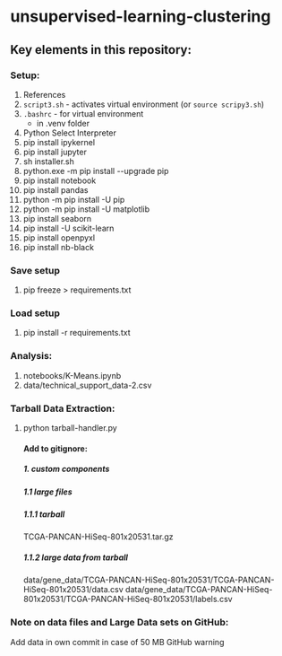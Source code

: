 # unsupervised-learning-clustering

## Key elements in this repository:

### Setup:
1. References
2. `script3.sh` - activates virtual environment (or `source scripy3.sh`)
3. `.bashrc` - for virtual environment
    - in .venv folder
4. Python Select Interpreter
5. pip install ipykernel
6. pip install jupyter
7. sh installer.sh
8. python.exe -m pip install --upgrade pip
9. pip install notebook
10. pip install pandas 
11. python -m pip install -U pip
12. python -m pip install -U matplotlib
13. pip install seaborn
14. pip install -U scikit-learn
15. pip install openpyxl
16. pip install nb-black
### Save setup
1. pip freeze > requirements.txt

### Load setup
1. pip install -r requirements.txt

### Analysis:

1. notebooks/K-Means.ipynb
2. data/technical_support_data-2.csv

### Tarball Data Extraction:
1. python tarball-handler.py

    #### Add to gitignore:
    ##### 1. custom components
    ##### 1.1 large files
    ##### 1.1.1 tarball
    TCGA-PANCAN-HiSeq-801x20531.tar.gz

    ##### 1.1.2 large data from tarball
    data/gene_data/TCGA-PANCAN-HiSeq-801x20531/TCGA-PANCAN-HiSeq-801x20531/data.csv
    data/gene_data/TCGA-PANCAN-HiSeq-801x20531/TCGA-PANCAN-HiSeq-801x20531/labels.csv

### Note on data files and Large Data sets on GitHub:
Add data in own commit
in case of 50 MB GitHub warning